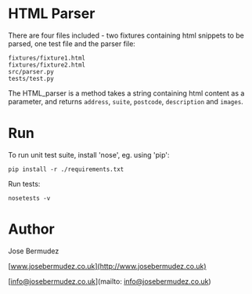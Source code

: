 # HTML Parser

There are four files included - two fixtures containing html snippets to be parsed,
one test file and the parser file:

    fixtures/fixture1.html
    fixtures/fixture2.html
    src/parser.py
    tests/test.py


The HTML_parser is a method takes a string containing html content as a parameter, and returns `address`, `suite`, `postcode`, `description` and `images`.

# Run
To run unit test suite, install 'nose', eg. using 'pip': 

    pip install -r ./requirements.txt
    
Run tests:

    nosetests -v

# Author
Jose Bermudez

[www.josebermudez.co.uk](http://www.josebermudez.co.uk)

[info@josebermudez.co.uk](mailto: info@josebermudez.co.uk)
